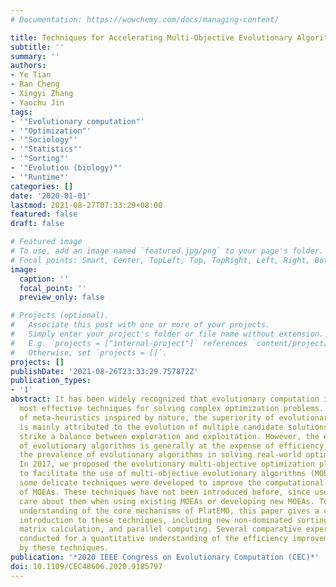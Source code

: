 ```yaml
---
# Documentation: https://wowchemy.com/docs/managing-content/

title: Techniques for Accelerating Multi-Objective Evolutionary Algorithms in PlatEMO
subtitle: ''
summary: ''
authors:
- Ye Tian
- Ran Cheng
- Xingyi Zhang
- Yaochu Jin
tags:
- '"Evolutionary computation"'
- '"Optimization"'
- '"Sociology"'
- '"Statistics"'
- '"Sorting"'
- '"Evolution (biology)"'
- '"Runtime"'
categories: []
date: '2020-01-01'
lastmod: 2021-08-27T07:33:29+08:00
featured: false
draft: false

# Featured image
# To use, add an image named `featured.jpg/png` to your page's folder.
# Focal points: Smart, Center, TopLeft, Top, TopRight, Left, Right, BottomLeft, Bottom, BottomRight.
image:
  caption: ''
  focal_point: ''
  preview_only: false

# Projects (optional).
#   Associate this post with one or more of your projects.
#   Simply enter your project's folder or file name without extension.
#   E.g. `projects = ["internal-project"]` references `content/project/deep-learning/index.md`.
#   Otherwise, set `projects = []`.
projects: []
publishDate: '2021-08-26T23:33:29.757872Z'
publication_types:
- '1'
abstract: It has been widely recognized that evolutionary computation is one of the
  most effective techniques for solving complex optimization problems. As a group
  of meta-heuristics inspired by nature, the superiority of evolutionary algorithms
  is mainly attributed to the evolution of multiple candidate solutions, which can
  strike a balance between exploration and exploitation. However, the effectiveness
  of evolutionary algorithms is generally at the expense of efficiency, which reduces
  the prevalence of evolutionary algorithms in solving real-world optimization problems.
  In 2017, we proposed the evolutionary multi-objective optimization platform PlatEMO
  to facilitate the use of multi-objective evolutionary algorithms (MOEAs), where
  some delicate techniques were developed to improve the computational efficiency
  of MOEAs. These techniques have not been introduced before, since users need not
  care about them when using existing MOEAs or developing new MOEAs. To deepen the
  understanding of the core mechanisms of PlatEMO, this paper gives a comprehensive
  introduction to these techniques, including new non-dominated sorting approaches,
  matrix calculation, and parallel computing. Several comparative experiments are
  conducted for a quantitative understanding of the efficiency improvement brought
  by these techniques.
publication: '*2020 IEEE Congress on Evolutionary Computation (CEC)*'
doi: 10.1109/CEC48606.2020.9185797
---
```

